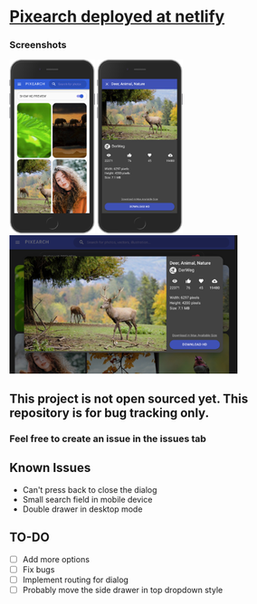 # [Pixearch deployed at netlify](https://pixearch.netlify.app)

### Screenshots

<img src="./ss/iphone-light.png" width="30%" alt="pixearch iphone light theme">
<img src="./ss/iphone-dark.png" width="30%" alt="pixearch dialog iphone dark theme">
<img src="./ss/laptop-dark.png" width="80%" alt="pixearch tablet dark theme">

## This project is not open sourced yet. This repository is for bug tracking only.

### Feel free to create an issue in the issues tab

## Known Issues

- Can't press back to close the dialog
- Small search field in mobile device
- Double drawer in desktop mode

## TO-DO

- [ ] Add more options
- [ ] Fix bugs
- [ ] Implement routing for dialog
- [ ] Probably move the side drawer in top dropdown style

